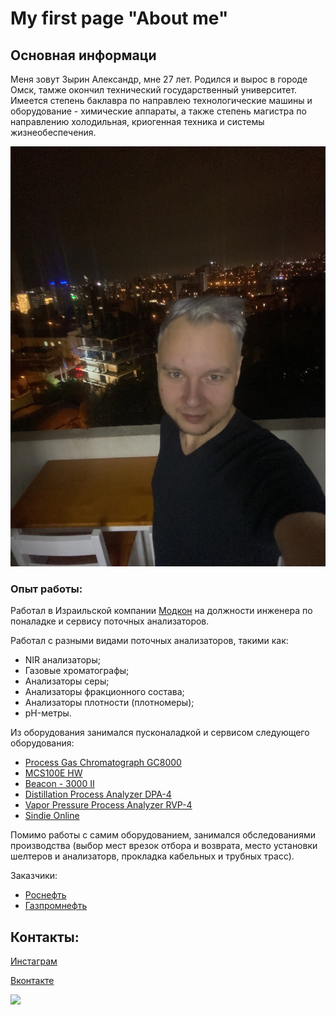 # My first page "About me"

## Основная информаци

Меня зовут Зырин Александр, мне 27 лет. Родился и вырос в городе Омск, тамже окончил технический государственный университет. Имеется степень баклавра по направлею технологические машины и оборудование - химические аппараты, а также степень магистра по направлению холодильная, криогенная техника и системы жизнеобеспечения.

![Мое фото](MDphoto.jpg)

### Опыт работы:

Работал в Израильской компании [Модкон](https://www.modcon-systems.com) на должности инженера по поналадке и сервису поточных анализаторов. 

Работал с разными видами поточных анализаторов, такими как:
* NIR анализаторы;
* Газовые хроматографы;
* Анализаторы серы;
* Анализаторы фракционного состава;
* Анализаторы плотности (плотномеры);
* pH-метры.

Из оборудования занимался пусконаладкой и сервисом следующего оборудования:

* [Process Gas Chromatograph GC8000](https://www.yokogawa.com/solutions/products-and-services/measurement/analyzers/gas-analyzers/process-gas-chromatographs/process-gas-chromatograph-gc8000/#Details)
* [MCS100E HW](https://www.sick.com/us/en/analyzer-solutions/cems-solutions/mcs100e-hw/c/g285463)
* [Beacon - 3000 II](https://www.modcon-systems.com/project/process-nir-analyzer/)
* [Distillation Process Analyzer DPA-4](https://www.bartec.de/en/products/analyzers-and-measurement-technology/analyzers-and-analyzer-systems/analyzers-bartec-benke/distillation-process-analyzer-dpa-4/)
* [Vapor Pressure Process Analyzer RVP-4](https://www.bartec.de/en/products/analyzers-and-measurement-technology/analyzers-and-analyzer-systems/analyzers-bartec-benke/vapor-pressure-process-analyzer-rvp-4/)
* [Sindie Online](https://www.xos.com/sulfur-online/sindie-online/family?productCategoryId=53596617566)

Помимо работы с самим оборудованием, занимался обследованиями производства (выбор мест врезок отбора и возврата, место установки шелтеров и анализаторв, прокладка кабельных и трубных трасс). 

Заказчики:
* [Роснефть](https://www.rosneft.ru)
* [Газпромнефть](https://www.gazprom-neft.ru)

## Контакты:
[Инстаграм](https://www.instagram.com/alexandrzyrin)

[Вконтакте](https://vk.com/mordecay2212)

![](https://media.giphy.com/media/JmBXdjfIblJDi/giphy.gif)
